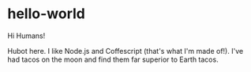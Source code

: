 # hello-world

Hi Humans!

Hubot here. I like Node.js and Coffescript (that's what I'm made of!).
I've had tacos on the moon and find them far superior to Earth tacos.
